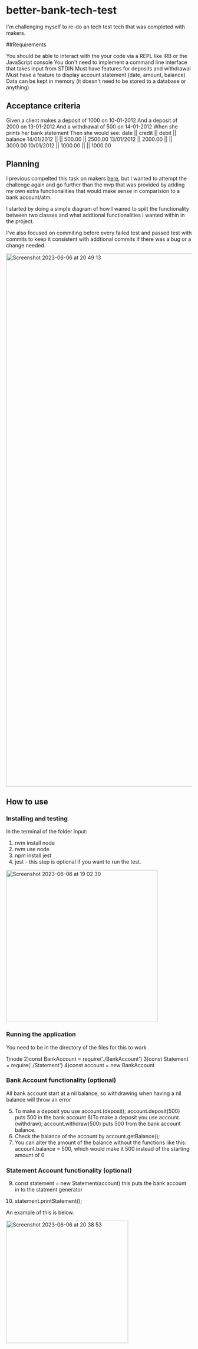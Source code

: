 # better-bank-tech-test
I'm challenging myself to re-do an tech test tech that was completed with makers.

##Requirements

You should be able to interact with the your code via a REPL like IRB or the JavaScript console
You don't need to implement a command line interface that takes input from STDIN
Must have features for deposits and withdrawal
Must have a feature to display account statement (date, amount, balance)
Data can be kept in memory (it doesn't need to be stored to a database or anything)

## Acceptance criteria


Given a client makes a deposit of 1000 on 10-01-2012 And a deposit of 2000 on 13-01-2012 And a withdrawal of 500 on 14-01-2012 When she prints her bank statement Then she would see:
date       || credit  || debit  || balance
14/01/2012 ||         || 500.00 || 2500.00
13/01/2012 || 2000.00 ||        || 3000.00
10/01/2012 || 1000.00 ||        || 1000.00

## Planning 

I previous compelted this task on makers [here]((https://github.com/ShaunFlood/bank-tech-test)), but I wanted to attempt the challenge again and go further than the mvp that was provided by adding my own extra functionalities that would make sense in comparision to a bank account/atm.

I started by doing a simple diagram of how I waned to spilt the functionality between two classes and what addtional functionalities I wanted within in the project.

I've also focused on commiting before every failed test and passed test with commits to keep it consistent with addtional commits if there was a bug or a change needed.

<img width="1440" alt="Screenshot 2023-06-06 at 20 49 13" src="https://github.com/ShaunFlood/better-bank-tech-test/assets/117595516/bd835218-3fc1-418b-b418-54b29f9bc7f7">

## How to use 

### Installing and testing

In the terminal of the folder input:
1) nvm install node
2) nvm use node
3) npm install jest
4) jest - this step is optional if you want to run the test.

<img width="411" alt="Screenshot 2023-06-06 at 19 02 30" src="https://github.com/ShaunFlood/better-bank-tech-test/assets/117595516/c66a8d86-3427-45a8-85f8-becdd764479a">

### Running the application

You need to be in the directory of the files for this to work

1)node
2)const BankAccount = require('./BankAccount')
3)const Statement = require('./Statement')
4)const account = new BankAccount

### Bank Account functionality (optional)

All bank account start at a nil balance, so withdrawing when having a nil balance will throw an error

5) To make a deposit you use account.(deposit);
    account.deposit(500) puts 500 in the bank account
6)To make a deposit you use account.(withdraw);
    account.withdraw(500) puts 500 from the bank account balance.
7) Check the balance of the account by 
    account.getBalance();
8) You can alter the amount of the balance without the functions like this:
    account.balance = 500, which would make it 500 instead of the starting amount of 0
    
### Statement Account functionality (optional)

9) const statement = new Statement(account) 
    this puts the bank account in to the statment generator
    
10) statement.printStatement();

An example of this is below.

<img width="331" alt="Screenshot 2023-06-06 at 20 38 53" src="https://github.com/ShaunFlood/better-bank-tech-test/assets/117595516/b1d48555-1e0c-426a-b611-b8f1720b79d9">
  
